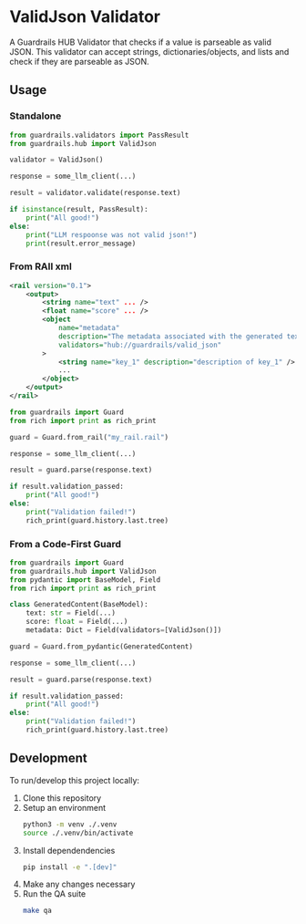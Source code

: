 # ValidJson Validator
A Guardrails HUB Validator that checks if a value is parseable as valid JSON.
This validator can accept strings, dictionaries/objects, and lists and check if they are parseable as JSON.

## Usage
### Standalone
```py
from guardrails.validators import PassResult
from guardrails.hub import ValidJson

validator = ValidJson()

response = some_llm_client(...)

result = validator.validate(response.text)

if isinstance(result, PassResult):
    print("All good!")
else:
    print("LLM respoonse was not valid json!")
    print(result.error_message)
```

### From RAIl xml
```xml
<rail version="0.1">
    <output>
        <string name="text" ... />
        <float name="score" ... />
        <object
            name="metadata"
            description="The metadata associated with the generated text"
            validators="hub://guardrails/valid_json"
        >
            <string name="key_1" description="description of key_1" />
            ...
        </object>
    </output>
</rail>
```

```py
from guardrails import Guard
from rich import print as rich_print

guard = Guard.from_rail("my_rail.rail")

response = some_llm_client(...)

result = guard.parse(response.text)

if result.validation_passed:
    print("All good!")
else:
    print("Validation failed!")
    rich_print(guard.history.last.tree)
```

### From a Code-First Guard
```py
from guardrails import Guard
from guardrails.hub import ValidJson
from pydantic import BaseModel, Field
from rich import print as rich_print

class GeneratedContent(BaseModel):
    text: str = Field(...)
    score: float = Field(...)
    metadata: Dict = Field(validators=[ValidJson()])

guard = Guard.from_pydantic(GeneratedContent)

response = some_llm_client(...)

result = guard.parse(response.text)

if result.validation_passed:
    print("All good!")
else:
    print("Validation failed!")
    rich_print(guard.history.last.tree)
```


## Development
To run/develop this project locally:

1. Clone this repository
2. Setup an environment
    ```sh
    python3 -m venv ./.venv
    source ./.venv/bin/activate
    ```
3. Install dependendencies
    ```sh
    pip install -e ".[dev]"
    ```
4. Make any changes necessary
5. Run the QA suite
    ```sh
    make qa
    ```
